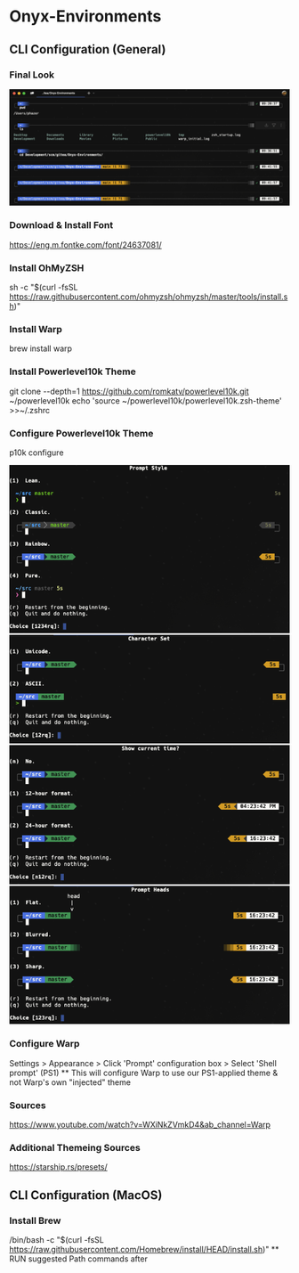 # Onyx-Environments

## CLI Configuration (General)

### Final Look
![Screenshot of terminal prompt](./images/p10k_configured_theme_example.png)

### Download & Install Font
https://eng.m.fontke.com/font/24637081/

### Install OhMyZSH
sh -c "$(curl -fsSL https://raw.githubusercontent.com/ohmyzsh/ohmyzsh/master/tools/install.sh)"

### Install Warp
brew install warp

### Install Powerlevel10k Theme
git clone --depth=1 https://github.com/romkatv/powerlevel10k.git ~/powerlevel10k
echo 'source ~/powerlevel10k/powerlevel10k.zsh-theme' >>~/.zshrc

### Configure Powerlevel10k Theme
p10k configure

![Configure Example I](./images/p10k_configure_prompt_example_1.png)
![Configure Example II](./images/p10k_configure_prompt_example_2.png)
![Configure Example III](./images/p10k_configure_prompt_example_3.png)
![Configure Example IV](./images/p10k_configure_prompt_example_4.png)

### Configure Warp
Settings > Appearance > Click 'Prompt' configuration box > Select 'Shell prompt' (PS1)
** This will configure Warp to use our PS1-applied theme & not Warp's own "injected" theme

### Sources
https://www.youtube.com/watch?v=WXiNkZVmkD4&ab_channel=Warp

### Additional Themeing Sources
https://starship.rs/presets/

## CLI Configuration (MacOS)

### Install Brew
/bin/bash -c "$(curl -fsSL https://raw.githubusercontent.com/Homebrew/install/HEAD/install.sh)"
** RUN suggested Path commands after
